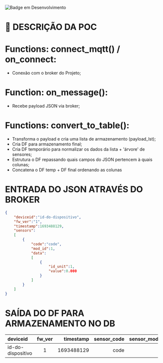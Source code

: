 ![Badge em Desenvolvimento](http://img.shields.io/static/v1?label=STATUS&message=EM%20DESENVOLVIMENTO&color=GREEN&style=for-the-badge)

# :hammer: DESCRIÇÃO DA POC #

# Functions: connect_mqtt() / on_connect:
  - Conexão com o broker do Projeto;
# Function: on_message():
  - Recebe payload JSON via broker;
# Functions: convert_to_table():
  - Transforma o payload e cria uma lista de armazenamento (payload_lst);
  - Cria DF para armazenamento final;
  - Cria DF temporário para normalizar os dados da lista + 'árvore' de sensores;
  - Estrutura o DF repassando quais campos do JSON pertencem à quais colunas;
  - Concatena o DF temp + DF final ordenando as colunas


# ENTRADA DO JSON ATRAVÉS DO BROKER #
```json
{
    "deviceid":"id-do-dispositivo",
    "fw_ver":"1",
    "timestamp":1693488129,
    "sensors":
    [
        {
            "code":"code",
            "mod_id":1,
            "data":
            [
                {
                    "id_unit":1,
                    "value":0.000
                }
            ]
        }
    ]   
}
```

# SAÍDA DO DF PARA ARMAZENAMENTO NO DB #

| deviceid          |  fw_ver  | timestamp  | sensor_code | sensor_mod_id | id_unit | value |
|:------------------|:--------:|-----------:|------------:|--------------:|--------:|------:|
| id-do-dispositivo | 1        | 1693488129 | code        | 1             | 1       | 0.000 |
